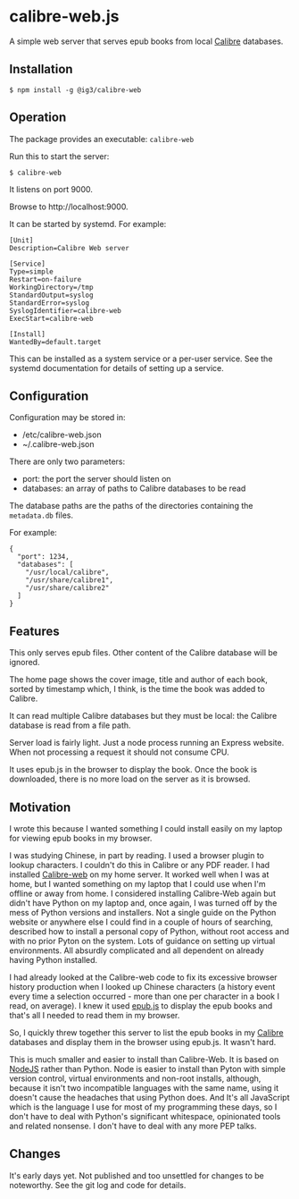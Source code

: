 # calibre-web.js

A simple web server that serves epub books from local
[Calibre](https://github.com/kovidgoyal/calibre) databases.

## Installation
```
$ npm install -g @ig3/calibre-web
```

## Operation
The package provides an executable: `calibre-web`

Run this to start the server:

```
$ calibre-web
```

It listens on port 9000.

Browse to http://localhost:9000.

It can be started by systemd. For example:

```
[Unit]
Description=Calibre Web server

[Service]
Type=simple
Restart=on-failure
WorkingDirectory=/tmp
StandardOutput=syslog
StandardError=syslog
SyslogIdentifier=calibre-web
ExecStart=calibre-web

[Install]
WantedBy=default.target
```

This can be installed as a system service or a per-user service. See the
systemd documentation for details of setting up a service.


## Configuration

Configuration may be stored in:

 * /etc/calibre-web.json
 * ~/.calibre-web.json

There are only two parameters:

 * port: the port the server should listen on
 * databases: an array of paths to Calibre databases to be read

The database paths are the paths of the directories containing the
`metadata.db` files.

For example:

```
{
  "port": 1234,
  "databases": [
    "/usr/local/calibre",
    "/usr/share/calibre1",
    "/usr/share/calibre2"
  ]
}
```

## Features

This only serves epub files. Other content of the Calibre database will be
ignored.

The home page shows the cover image, title and author of each book, sorted
by timestamp which, I think, is the time the book was added to Calibre.

It can read multiple Calibre databases but they must be local: the Calibre
database is read from a file path. 

Server load is fairly light. Just a node process running an Express
website. When not processing a request it should not consume CPU. 

It uses epub.js in the browser to display the book. Once the book is
downloaded, there is no more load on the server as it is browsed.


## Motivation

I wrote this because I wanted something I could install easily on my laptop
for viewing epub books in my browser.

I was studying Chinese, in part by reading. I used a browser plugin to
lookup characters. I couldn't do this in Calibre or any PDF reader. I had
installed [Calibre-web](https://github.com/janeczku/calibre-web) on my
home server. It worked well when I was at home, but I wanted something on
my laptop that I could use when I'm offline or away from home. I considered
installing Calibre-Web again but didn't have Python on my laptop and, once
again, I was turned off by the mess of Python versions and installers. Not
a single guide on the Python website or anywhere else I could find in a
couple of hours of searching, described how to install a personal copy of
Python, without root access and with no prior Pyton on the system. Lots of
guidance on setting up virtual environments. All absurdly complicated and
all dependent on already having Python installed.

I had already looked at the Calibre-web code to fix its excessive browser
history production when I looked up Chinese characters (a history event
every time a selection occurred - more than one per character in a book I
read, on average). I knew it used
[epub.js](https://github.com/futurepress/epub.js) to display the epub books
and that's all I needed to read them in my browser.

So, I quickly threw together this server to list the epub books in my
[Calibre](https://github.com/kovidgoyal/calibre) databases and display them
in the browser using epub.js. It wasn't hard.

This is much smaller and easier to install than Calibre-Web. It is based on
[NodeJS](https://nodejs.org/en/) rather than Python. Node is easier to
install than Pyton with simple version control, virtual environments and
non-root installs, although, because it isn't two incompatible languages
with the same name, using it doesn't cause the headaches that using Python
does. And It's all JavaScript which is the language I use for most of my
programming these days, so I don't have to deal with Python's significant
whitespace, opinionated tools and related nonsense. I don't have to deal
with any more PEP talks.

## Changes

It's early days yet. Not published and too unsettled for changes to be
noteworthy. See the git log and code for details.
